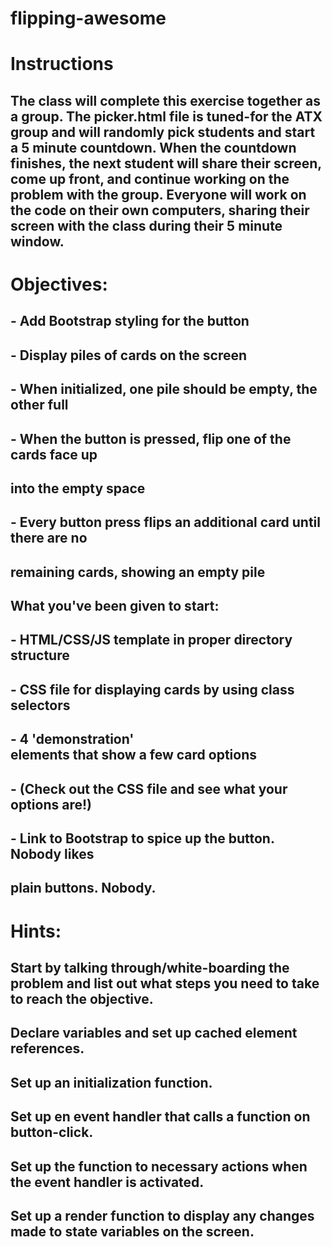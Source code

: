 # flipping-awesome

# Instructions
## The class will complete this exercise together as a group.  The  picker.html file is tuned-for the ATX group and will randomly pick students and start a 5 minute countdown.  When the countdown finishes, the next student will share their screen, come up front, and continue working on the problem with the group.  Everyone will work on the code on their own computers, sharing their screen with the class during their 5 minute window.

# Objectives:

## - Add Bootstrap styling for the button
## - Display piles of cards on the screen
##      - When initialized, one pile should be empty, the other full
## - When the button is pressed, flip one of the cards face up
##    into the empty space
## - Every button press flips an additional card until there are no
##    remaining cards, showing an empty pile



## What you've been given to start:
## - HTML/CSS/JS template in proper directory structure
## - CSS file for displaying cards by using class selectors
## - 4 'demonstration' <div> elements that show a few card options
##       - (Check out the CSS file and see what your options are!)
## - Link to Bootstrap to spice up the button.  Nobody likes
##    plain buttons.  Nobody.


# Hints:
## Start by talking through/white-boarding the problem and list out what steps you need to take to reach the objective.

## Declare variables and set up cached element references.

## Set up an initialization function.

## Set up en event handler that calls a function on button-click.

## Set up the function to necessary actions when the event handler is activated.

## Set up a render function to display any changes made to state variables on the screen.